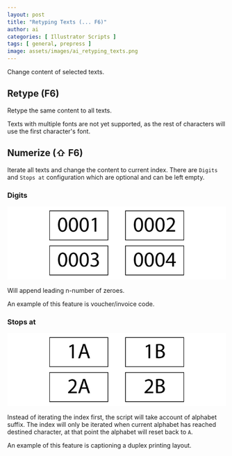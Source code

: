 ```yaml
---
layout: post
title: "Retyping Texts (... F6)"
author: ai
categories: [ Illustrator Scripts ]
tags: [ general, prepress ]
image: assets/images/ai_retyping_texts.png
---
```


Change content of selected texts.

Retype (F6)
-----------

Retype the same content to all texts.

Texts with multiple fonts are not yet supported, as the rest of characters will use the first character's font.

Numerize (⇧ F6)
---------------

Iterate all texts and change the content to current index. There are `Digits` and `Stops at` configuration which are optional and can be left empty.

### Digits

![](../assets/images/ai_retyping_texts_retype.png)

Will append leading n-number of zeroes.

An example of this feature is voucher/invoice code.

### Stops at

![](../assets/images/ai_retyping_texts_numerize.png)

Instead of iterating the index first, the script will take account of alphabet suffix. The index will only be iterated when current alphabet has reached destined character, at that point the alphabet will reset back to `A`.

An example of this feature is captioning a duplex printing layout.